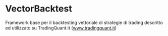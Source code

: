 # VectorBacktest
Framework base per il backtesting vettoriale di strategie di trading descritto ed utilizzato su TradingQuant.it (www.tradingquant.it)
